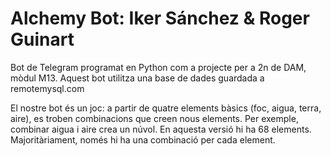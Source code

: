 # Alchemy Bot: Iker Sánchez & Roger Guinart

Bot de Telegram programat en Python com a projecte per a 2n de DAM, mòdul M13.
Aquest bot utilitza una base de dades guardada a remotemysql.com

El nostre bot és un joc: a partir de quatre elements bàsics (foc, aigua, terra, aire), es troben combinacions que creen nous elements. Per exemple, combinar aigua i aire crea un núvol. En aquesta versió hi ha 68 elements. Majoritàriament, només hi ha una combinació per cada element.
